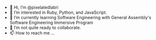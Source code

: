 - 👋 Hi, I’m @pixelatedlabri
- 👀 I’m interested in Ruby, Python, and JavaScript. 
- 🌱 I’m currently learning Software Engineering with General Assembly's Software Engineering Immersive Program
- 💞️ I’m not quite ready to collaborate. 
- 📫 How to reach me ...

<!---
pixelatedlabri/pixelatedlabri is a ✨ special ✨ repository because its `README.md` (this file) appears on your GitHub profile.
You can click the Preview link to take a look at your changes.
--->
